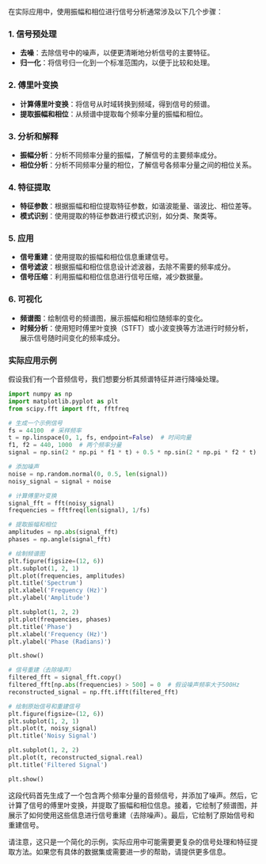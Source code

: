 在实际应用中，使用振幅和相位进行信号分析通常涉及以下几个步骤：

### 1. 信号预处理
- **去噪**：去除信号中的噪声，以便更清晰地分析信号的主要特征。
- **归一化**：将信号归一化到一个标准范围内，以便于比较和处理。

### 2. 傅里叶变换
- **计算傅里叶变换**：将信号从时域转换到频域，得到信号的频谱。
- **提取振幅和相位**：从频谱中提取每个频率分量的振幅和相位。

### 3. 分析和解释
- **振幅分析**：分析不同频率分量的振幅，了解信号的主要频率成分。
- **相位分析**：分析不同频率分量的相位，了解信号各频率分量之间的相位关系。

### 4. 特征提取
- **特征参数**：根据振幅和相位提取特征参数，如谐波能量、谐波比、相位差等。
- **模式识别**：使用提取的特征参数进行模式识别，如分类、聚类等。

### 5. 应用
- **信号重建**：使用提取的振幅和相位信息重建信号。
- **信号滤波**：根据振幅和相位信息设计滤波器，去除不需要的频率成分。
- **信号压缩**：利用振幅和相位信息进行信号压缩，减少数据量。

### 6. 可视化
- **频谱图**：绘制信号的频谱图，展示振幅和相位随频率的变化。
- **时频分析**：使用短时傅里叶变换（STFT）或小波变换等方法进行时频分析，展示信号随时间变化的频率成分。

### 实际应用示例

假设我们有一个音频信号，我们想要分析其频谱特征并进行降噪处理。

```python
import numpy as np
import matplotlib.pyplot as plt
from scipy.fft import fft, fftfreq

# 生成一个示例信号
fs = 44100  # 采样频率
t = np.linspace(0, 1, fs, endpoint=False)  # 时间向量
f1, f2 = 440, 1000  # 两个频率分量
signal = np.sin(2 * np.pi * f1 * t) + 0.5 * np.sin(2 * np.pi * f2 * t)  # 信号

# 添加噪声
noise = np.random.normal(0, 0.5, len(signal))
noisy_signal = signal + noise

# 计算傅里叶变换
signal_fft = fft(noisy_signal)
frequencies = fftfreq(len(signal), 1/fs)

# 提取振幅和相位
amplitudes = np.abs(signal_fft)
phases = np.angle(signal_fft)

# 绘制频谱图
plt.figure(figsize=(12, 6))
plt.subplot(1, 2, 1)
plt.plot(frequencies, amplitudes)
plt.title('Spectrum')
plt.xlabel('Frequency (Hz)')
plt.ylabel('Amplitude')

plt.subplot(1, 2, 2)
plt.plot(frequencies, phases)
plt.title('Phase')
plt.xlabel('Frequency (Hz)')
plt.ylabel('Phase (Radians)')

plt.show()

# 信号重建（去除噪声）
filtered_fft = signal_fft.copy()
filtered_fft[np.abs(frequencies) > 500] = 0  # 假设噪声频率大于500Hz
reconstructed_signal = np.fft.ifft(filtered_fft)

# 绘制原始信号和重建信号
plt.figure(figsize=(12, 6))
plt.subplot(1, 2, 1)
plt.plot(t, noisy_signal)
plt.title('Noisy Signal')

plt.subplot(1, 2, 2)
plt.plot(t, reconstructed_signal.real)
plt.title('Filtered Signal')

plt.show()
```

这段代码首先生成了一个包含两个频率分量的音频信号，并添加了噪声。然后，它计算了信号的傅里叶变换，并提取了振幅和相位信息。接着，它绘制了频谱图，并展示了如何使用这些信息进行信号重建（去除噪声）。最后，它绘制了原始信号和重建信号。

请注意，这只是一个简化的示例，实际应用中可能需要更复杂的信号处理和特征提取方法。如果您有具体的数据集或需要进一步的帮助，请提供更多信息。
